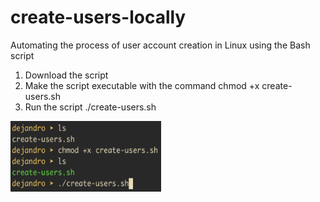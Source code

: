# create-users-locally
Automating the process of user account creation in Linux using the Bash script

1. Download the script
2. Make the script executable with the command
   chmod +x create-users.sh
3. Run the script
   ./create-users.sh

<img src="create-users.png" width=241 height=113)>
